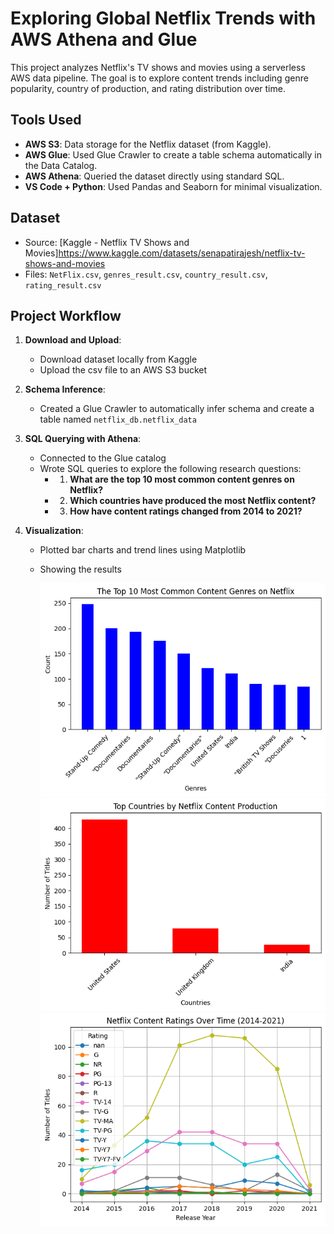 # Exploring Global Netflix Trends with AWS Athena and Glue

This project analyzes Netflix's TV shows and movies using a serverless AWS data pipeline. The goal is to explore content trends including genre popularity, country of production, and rating distribution over time.

## Tools Used

- **AWS S3**: Data storage for the Netflix dataset (from Kaggle).
- **AWS Glue**: Used Glue Crawler to create a table schema automatically in the Data Catalog.
- **AWS Athena**: Queried the dataset directly using standard SQL.
- **VS Code + Python**: Used Pandas and Seaborn for minimal visualization.

## Dataset

- Source: [Kaggle - Netflix TV Shows and Movies]https://www.kaggle.com/datasets/senapatirajesh/netflix-tv-shows-and-movies
- Files: `NetFlix.csv`, `genres_result.csv`, `country_result.csv`, `rating_result.csv`

## Project Workflow

1. **Download and Upload**:

   - Download dataset locally from Kaggle
   - Upload the csv file to an AWS S3 bucket

2. **Schema Inference**:

   - Created a Glue Crawler to automatically infer schema and create a table named `netflix_db.netflix_data`

3. **SQL Querying with Athena**:

   - Connected to the Glue catalog
   - Wrote SQL queries to explore the following research questions:
     - 1. **What are the top 10 most common content genres on Netflix?**
     - 2. **Which countries have produced the most Netflix content?**
     - 3. **How have content ratings changed from 2014 to 2021?**

4. **Visualization**:

   - Plotted bar charts and trend lines using Matplotlib
   - Showing the results

     ![alt text](image-1.png)
     ![alt text](image-2.png)
     ![alt text](image.png)
